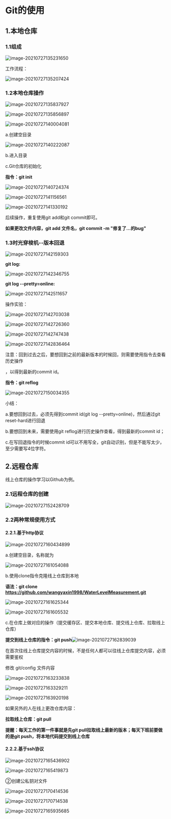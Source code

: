 



# Git的使用

## 1.本地仓库

### 1.1组成

![image-20210727135231650](.images/image-20210727135231650-1627435224598124.png)



工作流程：

![image-20210727135207424](.images/image-20210727135207424-1627435226039125.png)



### 1.2本地仓库操作

![image-20210727135837927](.images/image-20210727135837927-1627435229327127.png)

![image-20210727135856897](.images/image-20210727135856897-1627435228120126.png)



![image-20210727140004081](.images/image-20210727140004081.png)

a.创建空目录

![image-20210727140222087](.images/image-20210727140222087-1627435231544128.png)

 

b.进入目录



c.Git仓库的初始化

**指令：git init**

![image-20210727140724374](.images/image-20210727140724374-1627435233455129.png)



![image-20210727141156561](.images/image-20210727141156561-1627435235431130.png)

![image-20210727141330192](.images/image-20210727141330192-1627435236800131.png)

后续操作，重复使用git add和git commit即可。

**如果更改文件内容，git add 文件名，git commit -m "修复了...的bug"**



### 1.3时光穿梭机--版本回退

![image-20210727142159303](.images/image-20210727142159303-1627435238841132.png)



**git log:**

![image-20210727142346755](.images/image-20210727142346755-1627435240296133.png)



**git log --pretty=online:**

![image-20210727142511657](.images/image-20210727142511657-1627435241703134.png)



操作实验：

![image-20210727142703038](.images/image-20210727142703038-1627435243167135.png)

![image-20210727142726360](.images/image-20210727142726360-1627435245055136.png)

![image-20210727142747438](.images/image-20210727142747438-1627435246111137.png)

![image-20210727142836464](.images/image-20210727142836464-1627435247735138.png)



注意：回到过去之后，要想回到之前的最新版本的时候回，则需要使用指令去查看历史操作

，以得到最新的commit id。

**指令：git reflog**

![image-20210727150034355](.images/image-20210727150034355-1627435249102139.png)



小结：

a.要想回到过去，必须先得到commit id(git log --pretty=online)，然后通过git reset-hard进行回退

b.要想回到未来，需要使用git reflog进行历史操作查看，得到最新的commit id；

c.在写回退指令的时候commit id可以不用写全，git自动识别，但是不能写太少，至少需要写4位字符。







## 2.远程仓库

线上仓库的操作学习以Github为例。



### 2.1远程仓库的创建

![image-20210727152428709](.images/image-20210727152428709-1627435250864140.png)





### 2.2两种常规使用方式

#### 2.2.1.基于http协议



![image-20210727160434899](.images/image-20210727160434899-1627435252887141.png)





a.创建空目录，名称就为

![image-20210727161054088](.images/image-20210727161054088-1627435254176142.png)

b.使用clone指令克隆线上仓库到本地

**语法：git clone https://github.com/wangyaxin1998/WaterLevelMeasurement.git**

![image-20210727161625344](.images/image-20210727161625344-1627435255625143.png)

![image-20210727161605532](.images/image-20210727161605532-1627435256502144.png)



c.在仓库上做对应的操作（提交缓存区、提交本地仓库、提交线上仓库、拉取线上仓库）

**提交到线上仓库的指令：git push**![image-20210727162839039](.images/image-20210727162839039-1627435257920145.png)



在首次往线上仓库提交内容的时候，不是任何人都可以往线上仓库提交内容，必须需要鉴权



修改 git/config 文件内容

![image-20210727163233838](.images/image-20210727163233838-1627435259423146.png)

![image-20210727163329211](.images/image-20210727163329211-1627435260888147.png)

![image-20210727163920198](.images/image-20210727163920198-1627435262239148.png)



如果另外的人在线上更改仓库内容：

**拉取线上仓库：git pull**

**提醒：每天工作的第一件事就是先git pull拉取线上最新的版本；每天下班前要做的是git push，将本地代码提交到线上仓库**



#### 2.2.2.基于ssh协议

![image-20210727165436902](.images/image-20210727165436902-1627435265561149.png)

![image-20210727165419873](.images/image-20210727165419873-1627435266918150.png)



②创建公私钥对文件

![image-20210727170414536](.images/image-20210727170414536-1627435269824151.png)

![image-20210727170714538](.images/image-20210727170714538-1627435271311152.png)



![image-20210727165935685](.images/image-20210727165935685-1627435272895153.png)

